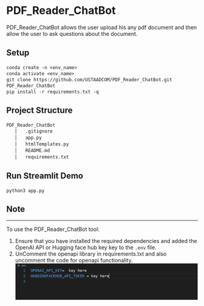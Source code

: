 # PDF_Reader_ChatBot

PDF_Reader_ChatBot allows the user upload his any pdf document and then allow the user to ask questions about the document.

## Setup
  ```code
  conda create -n <env_name>
  conda activate <env_name>
  git clone https://github.com/USTAADCOM/PDF_Reader_ChatBot.git
  PDF_Reader_ChatBot
  pip install -r requirements.txt -q
  ```
## Project Structure
```bash
PDF_Reader_ChatBot
   │   .gitignore
   │   app.py
   │   htmlTemplates.py
   │   README.md
   │   requirements.txt
```
## Run Streamlit Demo
```code
python3 app.py
```
## Note
-----
To use the PDF_Reader_ChatBot tool:
1. Ensure that you have installed the required dependencies and added the OpenAI API or  Hugging face hub key key to the `.env` file.
2. UnComment the openapi library in requirements.txt and also uncomment the code for
openapi functionality. 
![Alt text](image.png)
